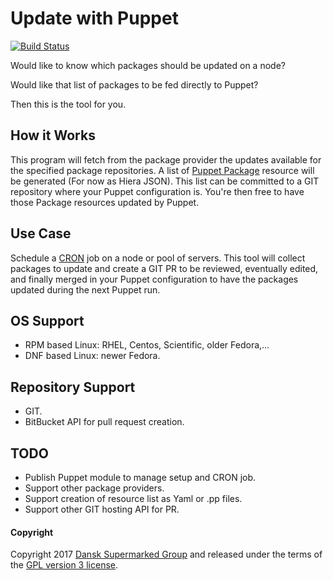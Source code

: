 # Update with Puppet 
[![Build Status](https://travis-ci.org/DanskSupermarked/update-with-puppet.svg?branch=master)](https://travis-ci.org/DanskSupermarked/update-with-puppet)

Would like to know which packages should be updated on a node?

Would like that list of packages to be fed directly to Puppet?

Then this is the tool for you.

## How it Works
This program will fetch from the package provider the updates available for the specified package repositories.
A list of [Puppet Package](https://docs.puppet.com/puppet/latest/type.html#package) resource will be generated (For now as Hiera JSON).
This list can be committed to a GIT repository where your Puppet configuration is.
You're then free to have those Package resources updated by Puppet.

## Use Case
Schedule a [CRON](https://docs.puppet.com/puppet/latest/type.html#cron) job on a node or pool of servers.
This tool will collect packages to update and create a GIT PR to be reviewed, eventually edited, and finally merged in your Puppet configuration to have the packages updated during the next Puppet run. 

## OS Support
- RPM based Linux: RHEL, Centos, Scientific, older Fedora,...
- DNF based Linux: newer Fedora.

## Repository Support
- GIT.
- BitBucket API for pull request creation.

## TODO
- Publish Puppet module to manage setup and CRON job.
- Support other package providers.
- Support creation of resource list as Yaml or .pp files.
- Support other GIT hosting API for PR.

#### Copyright

Copyright 2017 [Dansk Supermarked Group](https://dansksupermarked.com/) and released under the terms of the [GPL version 3 license](https://www.gnu.org/licenses/gpl-3.0-standalone.html).
